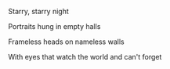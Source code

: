 Starry, starry night

Portraits hung in empty halls

Frameless heads on nameless walls

With eyes that watch the world and can't forget
